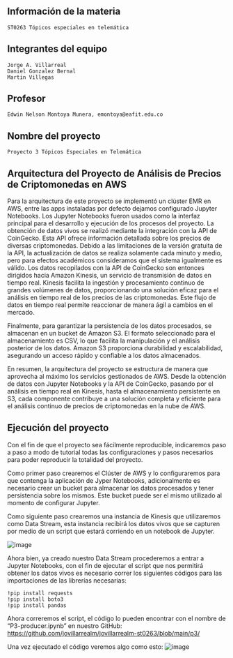 ## Información de la materia
	ST0263 Tópicos especiales en telemática
 
## Integrantes del equipo
	Jorge A. Villarreal
 	Daniel Gonzalez Bernal
  	Martin Villegas

## Profesor
	Edwin Nelson Montoya Munera, emontoya@eafit.edu.co

## Nombre del proyecto
	Proyecto 3 Tópicos Especiales en Telemática


## Arquitectura del Proyecto de Análisis de Precios de Criptomonedas en AWS 

Para la arquitectura de este proyecto se implementó un clúster EMR en AWS, entre las apps instaladas por defecto dejamos configurado Jupyter Notebooks. Los Jupyter Notebooks fueron usados como la interfaz principal para el desarrollo y ejecución de los procesos del proyecto. La obtención de datos vivos se realizó mediante la integración con la API de CoinGecko. Esta API ofrece información detallada sobre los precios de diversas criptomonedas. Debido a las limitaciones de la versión gratuita de la API, la actualización de datos se realiza solamente cada minuto y medio, pero para efectos académicos consideramos que el sistema igualmente es válido.
Los datos recopilados con la API de CoinGecko son entonces dirigidos hacia Amazon Kinesis, un servicio de transmisión de datos en tiempo real. Kinesis facilita la ingestión y procesamiento continuo de grandes volúmenes de datos, proporcionando una solución eficaz para el análisis en tiempo real de los precios de las criptomonedas. Este flujo de datos en tiempo real permite reaccionar de manera ágil a cambios en el mercado.
 
Finalmente, para garantizar la persistencia de los datos procesados, se almacenan en un bucket de Amazon S3. El formato seleccionado para el almacenamiento es CSV, lo que facilita la manipulación y el análisis posterior de los datos. Amazon S3 proporciona durabilidad y escalabilidad, asegurando un acceso rápido y confiable a los datos almacenados.
 
En resumen, la arquitectura del proyecto se estructura de manera que aprovecha al máximo los servicios gestionados de AWS. Desde la obtención de datos con Jupyter Notebooks y la API de CoinGecko, pasando por el análisis en tiempo real en Kinesis, hasta el almacenamiento persistente en S3, cada componente contribuye a una solución completa y eficiente para el análisis continuo de precios de criptomonedas en la nube de AWS.



## Ejecución del proyecto

Con el fin de que el proyecto sea fácilmente reproducible, indicaremos paso a paso a modo de tutorial todas las configuraciones y pasos necesarios para poder reproducir la totalidad del proyecto.
 
Como primer paso crearemos el Clúster de AWS y lo configuraremos para que contenga la aplicación de Jyper Notebooks, adicionalmente es necesario crear un bucket para almacenar los datos procesados y tener persistencia sobre los mismos. Este bucket puede ser el mismo utilizado al momento de configurar Jupyter.
 
Como siguiente paso crearemos una instancia de Kinesis que utilizaremos como Data Stream, esta instancia recibirá los datos vivos que se capturen por medio de un script que estará corriendo en un notebook de Jupyter.

 ![image](https://github.com/jovillarrealm/jovillarrealm-st0263/assets/60147106/95817c92-4c78-4f08-b4fa-b7acfa6bf33e)

Ahora bien, ya creado nuestro Data Stream procederemos a entrar a Jupyter Notebooks, con el fin de ejecutar el script que nos permitirá obtener los datos vivos es necesario correr los siguientes códigos para las importaciones de las librerías necesarias: 

	!pip install requests
	!pip install boto3
	!pip install pandas
 
Ahora correremos el script, el código lo pueden encontrar con el nombre de “P3-producer.ipynb” en nuestro GitHub: 
 https://github.com/jovillarrealm/jovillarrealm-st0263/blob/main/p3/

Una vez ejecutado el código veremos algo como esto:
![image](https://github.com/jovillarrealm/jovillarrealm-st0263/assets/60147106/d433e6cf-4d4b-400a-ac76-8b5fde424f0d)









